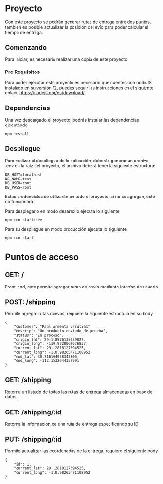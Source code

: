 # Proyecto

Con este proyecto se podrán generar rutas de entrega entre dos puntos, también es posible actualizar la posición del evío para poder calcular el tiempo de entrega.

## Comenzando

Para iniciar, es necesario realizar una copia de este proyecto

### Pre Requisitos

Para poder ejecutar este proyecto es necesario que cuentes con nodeJS instalado en su versión 12, puedes seguir las instrucciones en el siguiente enlace https://nodejs.org/es/download/

## Dependencias

Una vez descargado el proyecto, podrás instalar las dependencias ejecutando
```
npm install
```

## Despliegue

Para realizar el despliegue de la aplicación, deberás generar un archivo .env en la raíz del proyecto, el archivo deberá tener la siguiente estructura:

```
DB_HOST=localhost
DB_NAME=test
DB_USER=root
DB_PASS=root
```

Estas credenciales se utilizarán en todo el proyecto, si no se agregan, este no funcionará.

Para desplegarlo en modo desarrollo ejecuta lo siguiente
```
npm run start:dev
```

Para su despliegue en modo producción ejecuta lo siguiente

```
npm run start
```

# Puntos de acceso

## GET: /

Front-end, este permite agregar rutas de envío mediante Interfaz de usuario

## POST: /shipping

Permite agregar rutas nuevas, requiere la siguiente estructura en su body
```
{
    "customer": "Raúl Armenta Urrutia1",
    "descrip": "Un producto enviado de prueba",
    "status": "En proceso",
    "origin_lat": 29.118576135039827,
    "origin_long": -110.9728069676837,
    "current_lat": 29.12818127694525,
    "current_long": -110.98265471108952,
    "end_lat": 30.716104958343806,
    "end_long": -112.1532644359991
}
```

## GET: /shipping

Retorna un listado de todas las rutas de entrega almacenadas en base de datos

## GET: /shipping/:id

Retorna la información de una ruta de entrega especificando su ID

## PUT: /shipping/:id

Permite actualizar las coordenadas de la entrega, requiere el siguiente body
```
{
    "id": 1,
    "current_lat": 29.12818127694525,
    "current_long": -110.98265471108952,
}
```